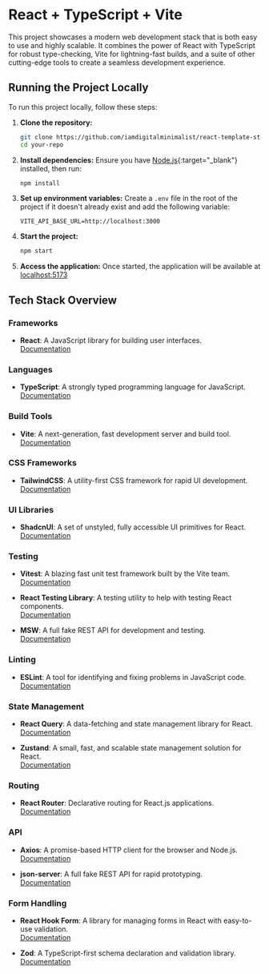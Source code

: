 # React + TypeScript + Vite

This project showcases a modern web development stack that is both easy to use and highly scalable. It combines the power of React with TypeScript for robust type-checking, Vite for lightning-fast builds, and a suite of other cutting-edge tools to create a seamless development experience.

## Running the Project Locally

To run this project locally, follow these steps:

1. **Clone the repository:**
   ```bash
   git clone https://github.com/iamdigitalminimalist/react-template-starter.git
   cd your-repo
   ```

2. **Install dependencies:**
   Ensure you have [Node.js](https://nodejs.org){:target="_blank"} installed, then run:
   ```bash
   npm install
   ```

3. **Set up environment variables:**
   Create a `.env` file in the root of the project if it doesn't already exist and add the following variable:
   ```env
   VITE_API_BASE_URL=http://localhost:3000
   ```

4. **Start the project:**
   ```bash
   npm start
   ```

5. **Access the application:**
   Once started, the application will be available at [localhost:5173](http://localhost:5173/)

## Tech Stack Overview

### Frameworks

- **React**: A JavaScript library for building user interfaces.  
  <a href="https://react.dev/reference/react" target="_blank">Documentation</a>

### Languages

- **TypeScript**: A strongly typed programming language for JavaScript.  
  <a href="https://www.typescriptlang.org/docs/" target="_blank">Documentation</a>

### Build Tools

- **Vite**: A next-generation, fast development server and build tool.  
  <a href="https://vitejs.dev/guide/" target="_blank">Documentation</a>

### CSS Frameworks

- **TailwindCSS**: A utility-first CSS framework for rapid UI development.  
  <a href="https://tailwindcss.com/docs" target="_blank">Documentation</a>

### UI Libraries

- **ShadcnUI**: A set of unstyled, fully accessible UI primitives for React.  
  <a href="https://ui.shadcn.com/docs" target="_blank">Documentation</a>

### Testing

- **Vitest**: A blazing fast unit test framework built by the Vite team.  
  <a href="https://vitest.dev/guide/" target="_blank">Documentation</a>

- **React Testing Library**: A testing utility to help with testing React components.  
  <a href="https://testing-library.com/docs/react-testing-library/intro/" target="_blank">Documentation</a>

- **MSW**: A full fake REST API for development and testing.  
  <a href="https://mswjs.io/docs/" target="_blank">Documentation</a>

### Linting

- **ESLint**: A tool for identifying and fixing problems in JavaScript code.  
  <a href="https://eslint.org/docs" target="_blank">Documentation</a>

### State Management

- **React Query**: A data-fetching and state management library for React.  
  <a href="https://tanstack.com/query/latest" target="_blank">Documentation</a>

- **Zustand**: A small, fast, and scalable state management solution for React.  
  <a href="https://zustand.docs.pmnd.rs/getting-started/introduction" target="_blank">Documentation</a>

### Routing

- **React Router**: Declarative routing for React.js applications.  
  <a href="https://reactrouter.com/home" target="_blank">Documentation</a>

### API

- **Axios**: A promise-based HTTP client for the browser and Node.js.  
  <a href="https://axios-http.com/docs/intro" target="_blank">Documentation</a>

- **json-server**: A full fake REST API for rapid prototyping.  
  <a href="https://github.com/typicode/json-server" target="_blank">Documentation</a>

### Form Handling

- **React Hook Form**: A library for managing forms in React with easy-to-use validation.  
  <a href="https://react-hook-form.com/get-started" target="_blank">Documentation</a>

- **Zod**: A TypeScript-first schema declaration and validation library.  
  <a href="https://zod.dev/" target="_blank">Documentation</a>
